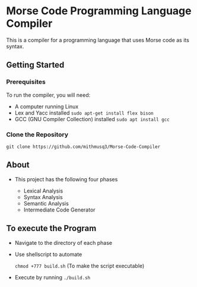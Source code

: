 # Morse Code Programming Language Compiler

This is a compiler for a programming language that uses Morse code as its syntax. 

## Getting Started

### Prerequisites

To run the compiler, you will need:

* A computer running Linux
* Lex and Yacc installed
  ``` sudo apt-get install flex bison ```
* GCC (GNU Compiler Collection) installed
  ``` sudo apt install gcc ```

### Clone the Repository

  ``` git clone https://github.com/mithmusq3/Morse-Code-Compiler ``` 


## About

 - This project has the following four phases
   
   * Lexical Analysis
   * Syntax Analysis
   * Semantic Analysis
   * Intermediate Code Generator

## To execute the Program 
 
 - Navigate to the directory of each phase
 - Use shellscript to automate 
 
   ``` chmod +777 build.sh ```
   (To make the script executable)
    
 - Execute by running
   ``` ./build.sh ```

